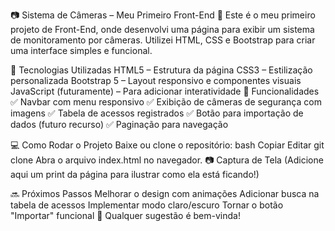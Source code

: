 📷 Sistema de Câmeras – Meu Primeiro Front-End 🚀
Este é o meu primeiro projeto de Front-End, onde desenvolvi uma página para exibir um sistema de monitoramento por câmeras. Utilizei HTML, CSS e Bootstrap para criar uma interface simples e funcional.

🔹 Tecnologias Utilizadas
HTML5 – Estrutura da página
CSS3 – Estilização personalizada
Bootstrap 5 – Layout responsivo e componentes visuais
JavaScript (futuramente) – Para adicionar interatividade
📌 Funcionalidades
✅ Navbar com menu responsivo
✅ Exibição de câmeras de segurança com imagens
✅ Tabela de acessos registrados
✅ Botão para importação de dados (futuro recurso)
✅ Paginação para navegação

💻 Como Rodar o Projeto
Baixe ou clone o repositório:
bash
Copiar
Editar
git clone 
Abra o arquivo index.html no navegador.
📷 Captura de Tela
(Adicione aqui um print da página para ilustrar como ela está ficando!)

🔜 Próximos Passos
Melhorar o design com animações
Adicionar busca na tabela de acessos
Implementar modo claro/escuro
Tornar o botão "Importar" funcional
📢 Qualquer sugestão é bem-vinda!
